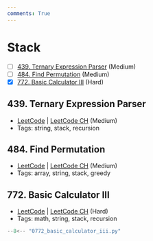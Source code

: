 ```yaml
---
comments: True
---
```


# Stack

- [ ] [439. Ternary Expression Parser](https://leetcode.cn/problems/ternary-expression-parser/) (Medium)
- [ ] [484. Find Permutation](https://leetcode.cn/problems/find-permutation/) (Medium)
- [x] [772. Basic Calculator III](https://leetcode.cn/problems/basic-calculator-iii/) (Hard)

## 439. Ternary Expression Parser

-   [LeetCode](https://leetcode.com/problems/ternary-expression-parser/) | [LeetCode CH](https://leetcode.cn/problems/ternary-expression-parser/) (Medium)
-   Tags: string, stack, recursion

## 484. Find Permutation

-   [LeetCode](https://leetcode.com/problems/find-permutation/) | [LeetCode CH](https://leetcode.cn/problems/find-permutation/) (Medium)
-   Tags: array, string, stack, greedy

## 772. Basic Calculator III

-   [LeetCode](https://leetcode.com/problems/basic-calculator-iii/) | [LeetCode CH](https://leetcode.cn/problems/basic-calculator-iii/) (Hard)
-   Tags: math, string, stack, recursion

```python title="772. Basic Calculator III"
--8<-- "0772_basic_calculator_iii.py"
```
